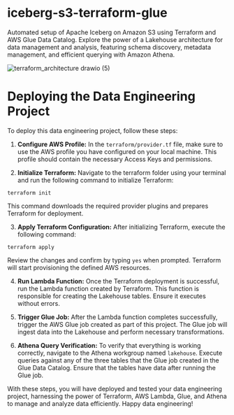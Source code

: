 # iceberg-s3-terraform-glue
 Automated setup of Apache Iceberg on Amazon S3 using Terraform and AWS Glue Data Catalog. Explore the power of a Lakehouse architecture for data management and analysis, featuring schema discovery, metadata management, and efficient querying with Amazon Athena.

![terraform_architecture drawio (5)](https://github.com/davidvanegas2/iceberg-s3-terraform-glue/assets/46963726/c6c20925-7e9d-4567-a8dd-b7380e20b34a)


# Deploying the Data Engineering Project
To deploy this data engineering project, follow these steps:

1. **Configure AWS Profile:** In the `terraform/provider.tf` file, make sure to use the AWS profile you have configured on your local machine. This profile should contain the necessary Access Keys and permissions.

2. **Initialize Terraform:** Navigate to the terraform folder using your terminal and run the following command to initialize Terraform:
```shell
terraform init
```
 This command downloads the required provider plugins and prepares Terraform for deployment.

3. **Apply Terraform Configuration:** After initializing Terraform, execute the following command:
```shell
terraform apply
```
 Review the changes and confirm by typing `yes` when prompted. Terraform will start provisioning the defined AWS resources.

4. **Run Lambda Function:** Once the Terraform deployment is successful, run the Lambda function created by Terraform. This function is responsible for creating the Lakehouse tables. Ensure it executes without errors.

5. **Trigger Glue Job:** After the Lambda function completes successfully, trigger the AWS Glue job created as part of this project. The Glue job will ingest data into the Lakehouse and perform necessary transformations.

6. **Athena Query Verification:** To verify that everything is working correctly, navigate to the Athena workgroup named `lakehouse`. Execute queries against any of the three tables that the Glue job created in the Glue Data Catalog. Ensure that the tables have data after running the Glue job.

With these steps, you will have deployed and tested your data engineering project, harnessing the power of Terraform, AWS Lambda, Glue, and Athena to manage and analyze data efficiently. Happy data engineering!
